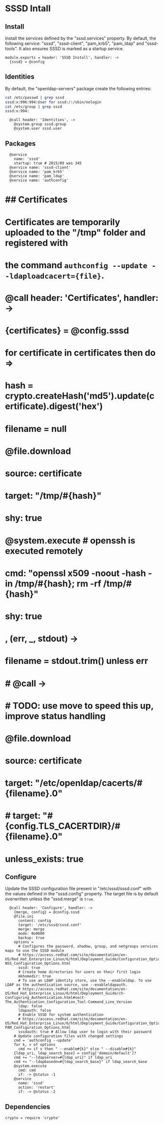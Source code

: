 
# SSSD Intall

## Install

Install the services defined by the "sssd.services" property. By default, the
following service: "sssd", "sssd-client", "pam\_krb5", "pam\_ldap" and
"sssd-tools". It also ensures SSSD is marked as a startup service.

    module.exports = header: 'SSSD Install', handler: ->
      {sssd} = @config

## Identities

By default, the "openldap-servers" package create the following entries:

```bash
cat /etc/passwd | grep sssd
sssd:x:996:994:User for sssd:/:/sbin/nologin
cat /etc/group | grep sssd
sssd:x:994:
```

      @call header: 'Identities', ->
        @system.group sssd.group
        @system.user sssd.user


## Packages

      @service
        name: 'sssd'
        startup: true # 2015/09 was 345
      @service name: 'sssd-client'
      @service name: 'pam_krb5'
      @service name: 'pam_ldap'
      @service name: 'authconfig'

# ## Certificates
# 
# Certificates are temporarily uploaded to the "/tmp" folder and registered with
# the command `authconfig --update --ldaploadcacert={file}`.
# 
#       @call header: 'Certificates', handler: ->
#         {certificates} = @config.sssd
#         for certificate in certificates then do =>
#           hash = crypto.createHash('md5').update(certificate).digest('hex')
#           filename = null
#           @file.download
#             source: certificate
#             target: "/tmp/#{hash}"
#             shy: true
#           @system.execute # openssh is executed remotely
#             cmd: "openssl x509 -noout -hash -in /tmp/#{hash}; rm -rf /tmp/#{hash}"
#             shy: true
#           , (err, _, stdout) ->
#             filename = stdout.trim() unless err
#           # @call ->
#             # TODO: use move to speed this up, improve status handling
#             @file.download
#               source: certificate
#               target: "/etc/openldap/cacerts/#{filename}.0"
#               # target: "#{config.TLS_CACERTDIR}/#{filename}.0"
#               unless_exists: true

## Configure

Update the SSSD configuration file present in "/etc/sssd/sssd.conf" with the
values defined in the "sssd.config" property. The target file is by
default overwritten unless the "sssd.merge" is `true`.

      @call header: 'Configure', handler: ->
        {merge, config} = @config.sssd
        @file.ini
          content: config
          target: '/etc/sssd/sssd.conf'
          merge: merge
          mode: 0o0600
          backup: true
        options =
          # Configures the password, shadow, group, and netgroups services maps to use the SSSD module
          # https://access.redhat.com/site/documentation/en-US/Red_Hat_Enterprise_Linux/6/html/Deployment_Guide/Configuration_Options-NSS_Configuration_Options.html
          sssd: true
          # Create home directories for users on their first login
          mkhomedir: true
          # To use an LDAP identity store, use the --enableldap. To use LDAP as the authentication source, use --enableldapauth.
          # https://access.redhat.com/site/documentation/en-US/Red_Hat_Enterprise_Linux/6/html/Deployment_Guide/ch-Configuring_Authentication.html#sect-The_Authentication_Configuration_Tool-Command_Line_Version
          ldap: false
          ldapauth: false
          # Enable SSSD for system authentication
          # https://access.redhat.com/site/documentation/en-US/Red_Hat_Enterprise_Linux/6/html/Deployment_Guide/Configuration_Options-PAM_Configuration_Options.html
          sssdauth: true # Allow ldap user to login with their password
        # Update configuration files with changed settings
        cmd = 'authconfig --update'
        for k, v of options
          cmd += if v then " --enable#{k}" else " --disable#{k}"
        {ldap_uri, ldap_search_base} = config['domain/default']?
        cmd += "--ldapserver=#{ldap_uri}" if ldap_uri
        cmd += "--ldapbasedn=#{ldap_search_base}" if ldap_search_base
        @system.execute
          cmd: cmd
          if: -> @status -1
        @service
          name: 'sssd'
          action: 'restart'
          if: -> @status -2

## Dependencies

    crypto = require 'crypto'
